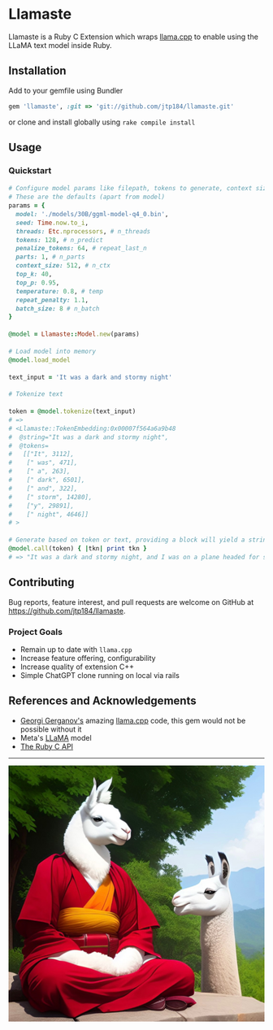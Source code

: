 # Llamaste


Llamaste is a Ruby C Extension which wraps [llama.cpp](https://github.com/ggerganov/llama.cpp) to enable using the LLaMA text model inside Ruby.

## Installation

Add to your gemfile using Bundler

```ruby
gem 'llamaste', :git => 'git://github.com/jtp184/llamaste.git'
```

or clone and install globally using `rake compile install`

## Usage

### Quickstart

```ruby
# Configure model params like filepath, tokens to generate, context size, etc
# These are the defaults (apart from model)
params = {
  model: './models/30B/ggml-model-q4_0.bin',
  seed: Time.now.to_i,
  threads: Etc.nprocessors, # n_threads
  tokens: 128, # n_predict
  penalize_tokens: 64, # repeat_last_n
  parts: 1, # n_parts
  context_size: 512, # n_ctx
  top_k: 40,
  top_p: 0.95,
  temperature: 0.8, # temp
  repeat_penalty: 1.1,
  batch_size: 8 # n_batch
}

@model = Llamaste::Model.new(params)

# Load model into memory
@model.load_model

text_input = 'It was a dark and stormy night'

# Tokenize text

token = @model.tokenize(text_input)
# => 
# <Llamaste::TokenEmbedding:0x00007f564a6a9b48                                  
#  @string="It was a dark and stormy night",                                     
#  @tokens=                                                                      
#   [["It", 3112],                                                               
#    [" was", 471],                                                              
#    [" a", 263],                                                                
#    [" dark", 6501],                                                            
#    [" and", 322],                                                              
#    [" storm", 14280],                                                          
#    ["y", 29891],                                                               
#    [" night", 4646]]
# >

# Generate based on token or text, providing a block will yield a string for each generated token
@model.call(token) { |tkn| print tkn }
# => "It was a dark and stormy night, and I was on a plane headed for somewhere, but I didn’t know where."
```

## Contributing

Bug reports, feature interest, and pull requests are welcome on GitHub at https://github.com/jtp184/llamaste.

### Project Goals

- Remain up to date with `llama.cpp`
- Increase feature offering, configurability
- Increase quality of extension C++
- Simple ChatGPT clone running on local via rails

## References and Acknowledgements

- [Georgi Gerganov's](https://github.com/ggerganov) amazing [llama.cpp](https://github.com/ggerganov/llama.cpp) code, this gem would not be possible without it
- Meta's [LLaMA](https://ai.facebook.com/blog/large-language-model-llama-meta-ai/) model
- [The Ruby C API](http://silverhammermba.github.io/emberb/c/#data)

 ---
![image of a llama who is a monk](https://github.com/jtp184/llamaste/blob/main/dream-llamas.jpg?raw=true)
